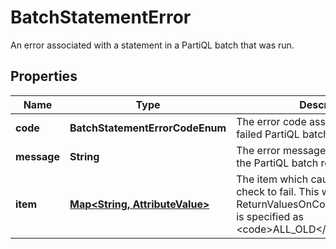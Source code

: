 

# BatchStatementError

 An error associated with a statement in a PartiQL batch that was run. 

## Properties

| Name | Type | Description | Notes |
|------------ | ------------- | ------------- | -------------|
|**code** | **BatchStatementErrorCodeEnum** |  The error code associated with the failed PartiQL batch statement.  |  [optional] |
|**message** | **String** |  The error message associated with the PartiQL batch response.  |  [optional] |
|**item** | [**Map&lt;String, AttributeValue&gt;**](AttributeValue.md) | The item which caused the condition check to fail. This will be set if ReturnValuesOnConditionCheckFailure is specified as &lt;code&gt;ALL_OLD&lt;/code&gt;. |  [optional] |



